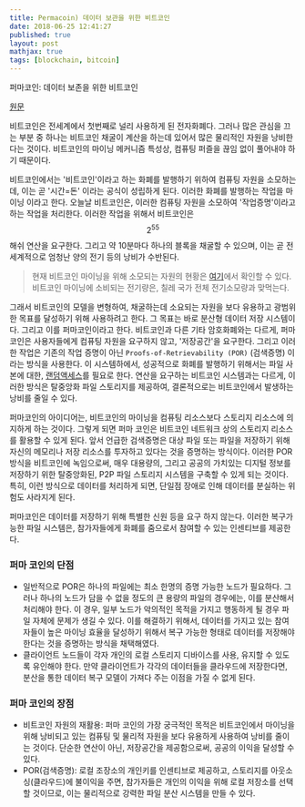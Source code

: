 ```yaml
---
title: Permacoin) 데이터 보관을 위한 비트코인
date: 2018-06-25 12:41:27
published: true
layout: post
mathjax: true
tags: [blockchain, bitcoin]
---
```


퍼마코인: 데이터 보존을 위한 비트코인

[원문](https://ieeexplore.ieee.org/stamp/stamp.jsp?arnumber=6956582)

비트코인은 전세계에서 첫번째로 널리 사용하게 된 전자화폐다. 그러나 많은 관심을 끄는 부분 중 하나는 비트코인 채굴이 계산을 하는데 있어서 많은 물리적인 자원을 낭비한다는 것이다. 비트코인의 마이닝 메커니즘 특성상, 컴퓨팅 퍼즐을 끊임 없이 풀어내야 하기 때문이다.

비트코인에서는 '비트코인'이라고 하는 화폐를 발행하기 위하여 컴퓨팅 자원을 소모하는데, 이는 곧 '시간=돈' 이라는 공식이 성립하게 된다. 이러한 화폐를 발행하는 작업을 마이닝 이라고 한다. 오늘날 비트코인은, 이러한 컴퓨팅 자원을 소모하여 '작업증명'이라고 하는 작업을 처리한다. 이러한 작업을 위해서 비트코인은 $$2^{55}$$ 해쉬 연산을 요구한다. 그리고 약 10분마다 하나의 블록을 채굴할 수 있으며, 이는 곧 전세계적으로 엄청난 양의 전기 등의 낭비가 수반된다.

> 현재 비트코인 마이닝을 위해 소모되는 자원의 현황은 [여기](https://digiconomist.net/bitcoin-energy-consumption)에서 확인할 수 있다. 비트코인 마이닝에 소비되는 전기량은, 칠레 국가 전체 전기소모량과 맞먹는다.

그래서 비트코인의 모델을 변형하여, 채굴하는데 소요되는 자원을 보다 유용하고 광범위한 목표를 달성하기 위해 사용하려고 한다. 그 목표는 바로 분산형 데이터 저장 시스템이다. 그리고 이를 퍼마코인이라고 한다. 비트코인과 다른 기타 암호화폐와는 다르게, 퍼마 코인은 사용자들에게 컴퓨팅 자원을 요구하지 않고, '저장공간'을 요구한다. 그리고 이러한 작업은 기존의 작업 증명이 아닌 `Proofs-of-Retrievability (POR)` (검색증명) 이라는 방식을 사용한다. 이 시스템하에서, 성공적으로 화폐를 발행하기 위해서는 파일 사본에 대한, [랜덤액세스](https://en.wikipedia.org/wiki/Random_access)를 필요로 한다. 연산을 요구하는 비트코인 시스템과는 다르게, 이러한 방식은 탈중앙화 파일 스토리지를 제공하여, 결론적으로는 비트코인에서 발생하는 낭비를 줄일 수 있다.

퍼마코인의 아이디어는, 비트코인의 마이닝을 컴퓨팅 리소스보다 스토리지 리소스에 의지하게 하는 것이다. 그렇게 되면 퍼마 코인은 비트코인 네트워크 상의 스토리지 리소스를 활용할 수 있게 된다. 앞서 언급한 검색증명은 대상 파일 또는 파일을 저장하기 위해 자신의 메모리나 저장 리소스를 투자하고 있다는 것을 증명하는 방식이다. 이러한 POR 방식을 비트코인에 녹임으로써, 매우 대용량의, 그리고 공공의 가치있는 디지털 정보를 저장하기 위한 탈중앙화된, P2P 파일 스토리지 시스템을 구축할 수 있게 되는 것이다. 특히, 이런 방식으로 데이터를 처리하게 되면, 단일점 장애로 인해 데이터를 분실하는 위험도 사라지게 된다.

퍼마코인은 데이터를 저장하기 위해 특별한 신원 등을 요구 하지 않는다. 이러한 복구가능한 파일 시스템은, 참가자들에게 화폐를 줌으로서 참여할 수 있는 인센티브를 제공한다.

### 퍼마 코인의 단점

- 일반적으로 POR은 하나의 파일에는 최소 한명의 증명 가능한 노드가 필요하다. 그러나 하나의 노드가 담을 수 없을 정도의 큰 용량의 파일의 경우에는, 이를 분산해서 처리해야 한다. 이 경우, 일부 노드가 악의적인 목적을 가지고 행동하게 될 경우 파일 자체에 문제가 생길 수 있다. 이를 해결하기 위해서, 데이터를 가지고 있는 참여자들이 높은 마이닝 효율을 달성하기 위해서 복구 가능한 형태로 데이터를 저장해야 한다는 것을 증명하는 방식을 채택해였다.
- 클라이언트 노드들이 각자 개인의 로컬 스토리지 디바이스를 사용, 유지할 수 있도록 유인해야 한다. 만약 클라이언트가 각각의 데이터들을 클라우드에 저장한다면, 분산을 통한 데이터 복구 모델이 가져다 주는 이점을 가질 수 없게 된다.

### 퍼마 코인의 장점

- 비트코인 자원의 재활용: 퍼마 코인의 가장 궁극적인 목적은 비트코인에서 마이닝을 위해 낭비되고 있는 컴퓨팅 및 물리적 자원을 보다 유용하게 사용하여 낭비를 줄이는 것이다. 단순한 연산이 아닌, 저장공간을 제공함으로써, 공공의 이익을 달성할 수 있다.
- POR(검색증명): 로컬 조장소의 개인키를 인센티브로 제공하고, 스토리지를 아웃소싱(클라우드)에 불이익을 주면, 참가자들은 개인의 이익을 위해 로컬 저장소를 선택할 것이므로, 이는 물리적으로 강력한 파일 분산 시스템을 만들 수 있다.
